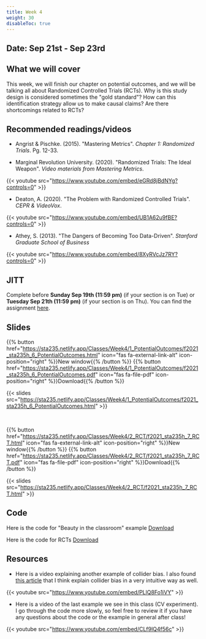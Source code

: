 ```yaml
---
title: Week 4
weight: 30
disableToc: true
---
```


## Date: Sep 21st - Sep 23rd

## What we will cover

This week, we will finish our chapter on potential outcomes, and we will be talking all about Randomized Controlled Trials (RCTs). Why is this study design is considered sometimes the "gold standard"? How can this identification strategy allow us to make causal claims? Are there shortcomings related to RCTs?

## Recommended readings/videos

- Angrist & Pischke. (2015). "Mastering Metrics". *Chapter 1: Randomized Trials*. Pg. 12-33. 

- Marginal Revolution University. (2020). "Randomized Trials: The Ideal Weapon". *Video materials from Mastering Metrics*.

{{< youtube src="https://www.youtube.com/embed/eGRd8jBdNYg?controls=0" >}}

- Deaton, A. (2020). "The Problem with Randomized Controlled Trials". *CEPR & VideoVox*.

{{< youtube src="https://www.youtube.com/embed/UB1A62u9fBE?controls=0" >}}

- Athey, S. (2013). "The Dangers of Becoming Too Data-Driven". *Stanford Graduate School of Business*

{{< youtube src="https://www.youtube.com/embed/8XyRVcJz7RY?controls=0" >}}


## JITT

Complete before **Sunday Sep 19th (11:59 pm)** (if your section is on Tue) or **Tuesday Sep 21th (11:59 pm)** (if your section is on Thu). You can find the assignment [here](https://forms.gle/Y6mzmbA3iaA5ewPR8).

## Slides

{{% button href="https://sta235.netlify.app/Classes/Week4/1_PotentialOutcomes/f2021_sta235h_6_PotentialOutcomes.html" icon="fas fa-external-link-alt" icon-position="right" %}}New window{{% /button %}} {{% button href="https://sta235.netlify.app/Classes/Week4/1_PotentialOutcomes/f2021_sta235h_6_PotentialOutcomes.pdf" icon="fas fa-file-pdf" icon-position="right" %}}Download{{% /button %}} 

{{< slides src="https://sta235.netlify.app/Classes/Week4/1_PotentialOutcomes/f2021_sta235h_6_PotentialOutcomes.html" >}}

<br>

{{% button href="https://sta235.netlify.app/Classes/Week4/2_RCT/f2021_sta235h_7_RCT.html" icon="fas fa-external-link-alt" icon-position="right" %}}New window{{% /button %}} {{% button href="https://sta235.netlify.app/Classes/Week4/2_RCT/f2021_sta235h_7_RCT.pdf" icon="fas fa-file-pdf" icon-position="right" %}}Download{{% /button %}} 

{{< slides src="https://sta235.netlify.app/Classes/Week4/2_RCT/f2021_sta235h_7_RCT.html" >}}

## Code

Here is the code for "Beauty in the classroom" example <a onclick="ga('send', 'event', 'External-Link','click','code3','0','Link');" href="https://raw.githubusercontent.com/maibennett/sta235/main/exampleSite/content/Classes/Week3/2_PotentialOutcomes/code/f2021_sta235h_5_PO.R" target="_blank" class="btn btn-default">Download<i class="fas fa-code"></i></a>

Here is the code for RCTs <a onclick="ga('send', 'event', 'External-Link','click','code4','0','Link');" href="https://raw.githubusercontent.com/maibennett/sta235/main/exampleSite/content/Classes/Week4/2_RCT/code/f2021_sta235h_7_RCT.R" target="_blank" class="btn btn-default">Download<i class="fas fa-code"></i></a>


## Resources

- Here is a video explaining another example of collider bias. I also found [this article](http://www.the100.ci/2017/03/14/that-one-weird-third-variable-problem-nobody-ever-mentions-conditioning-on-a-collider/) that I think explain collider bias in a very intuitive way as well.

{{< youtube src="https://www.youtube.com/embed/PLlQ8Fo1iVY" >}}

- Here is a video of the last example we see in this class (CV experiment). I go through the code more slowly, so feel free to review it if you have any questions about the code or the example in general after class!

{{< youtube src="https://www.youtube.com/embed/CLf9lQ4f56c" >}}
